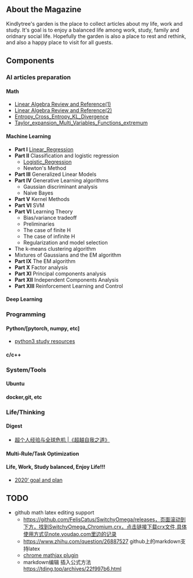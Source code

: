## About the Magazine
  Kindlytree's garden is the place to collect articles about my life, work and study. It's goal is to enjoy a balanced life among work, study, family and oridnary social life. Hopefully the garden is also a place to rest and rethink, and also a happy place to visit for all guests.

## Components 

### AI articles preparation

#### Math
- [Linear Algebra Review and Reference(1)](http://note.youdao.com/noteshare?id=b7a6cfe77e3906bdb5639d1acec3c88c)
- [Linear Algebra Review and Reference(2)](http://note.youdao.com/noteshare?id=a3dda151febf0da4dc17df5ec918b41b)
- [Entropy_Cross_Entropy_KL_Divergence](http://note.youdao.com/noteshare?id=b996997b7918d6c3fb9f6aa6813aa675)
- [Taylor_expansion_Multi_Variables_Functions_extremum](http://note.youdao.com/noteshare?id=951f44d73e0777672abffc7ef891f2ea)

#### Machine Learning
  - **Part I** [Linear_Regression](http://101.132.45.94/2020/01/30/linear-regression/)
  - **Part II** Classification and logistic regression
      - [Logistic_Regression](http://note.youdao.com/noteshare?id=a62bb63c6a049ce5e0cdc8abfe8ba3fd)
      - Newton's Method
  - **Part III** Generalized Linear Models
  - **Part IV** Generative Learning algorithms
      - Gaussian discriminant analysis
      - Naive Bayes
  - **Part V** Kernel Methods
  - **Part VI** SVM
  - **Part VI** Learning Theory
      - Bias/variance tradeoff
      - Preliminaries
      - The case of finite H
      - The case of infinite H
      - Regularization and model selection
- The k-means clustering algorithm
- Mixtures of Gaussians and the EM algorithm
- **Part IX** The EM algorithm
- **Part X** Factor analysis
- **Part XI** Principal components analysis
- **Part XII** Independent Components Analysis
- **Part XIII** Reinforcement Learning and Control
#### Deep Learning
  
### Programming
#### Python/[pytorch, numpy, etc]
- [python3 study resources](http://101.132.45.94/2020/01/26/python3-study-resources/)

#### c/c++

### System/Tools

#### Ubuntu
#### docker,git, etc

### Life/Thinking
#### Digest
- [超个人经验与全球危机 |《超越自我之道》](http://101.132.45.94/2020/02/01/%e8%b6%85%e4%b8%aa%e4%ba%ba%e7%bb%8f%e9%aa%8c%e4%b8%8e%e5%85%a8%e7%90%83%e5%8d%b1%e6%9c%ba-%e3%80%8a%e8%b6%85%e8%b6%8a%e8%87%aa%e6%88%91%e4%b9%8b%e9%81%93%e3%80%8b/)
#### Multi-Rule/Task Optimization
#### Life, Work, Study balanced, Enjoy Life!!!
- [2020‘ goal and plan](./docs/Life_Thinking/2020-goal-and-plan.md)

## TODO
- github math latex editing support
    - https://github.com/FelisCatus/SwitchyOmega/releases，页面滚动到下方，找到SwitchyOmega_Chromium.crx，点击链接下载crx文件,具体使用方式见note.youdao.com里边的记录
    - https://www.zhihu.com/question/26887527 github上的markdown支持latex
    - [chrome mathjax plugin](https://chrome.google.com/webstore/detail/mathjax-plugin-for-github/ioemnmodlmafdkllaclgeombjnmnbima)
    - markdown编辑 插入公式方法 https://tding.top/archives/22f997b6.html 
